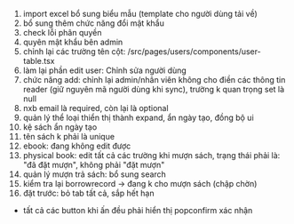 1. import excel bổ sung biểu mẫu (template cho người dùng tải về)
14. bổ sung thêm chức năng đổi mật khẩu
15. check lỗi phân quyền
16. quyên mật khẩu bên admin
2. chỉnh lại các trường tên cột: /src/pages/users/components/user-table.tsx
3. làm lại phần edit user: Chỉnh sửa người dùng
4. chức năng add: chỉnh lại admin/nhân viên không cho điền các thông tin reader (giữ nguyên mã người dùng khi sync), trường k quan trọng set là null
5. nxb email là required, còn lại là optional
6. quản lý thể loại thiển thị thành expand, ẩn ngày tạo, đồng bộ ui
7. kệ sách ẩn ngày tạo
8. tên sách k phải là unique
9. ebook: đang không edit được
10. physical book: edit tất cả các trường
khi mượn sách, trạng thái phải là: "đã đặt mượn", không phải "đặt mượn"
11. quản lý mượn trả sách: bổ sung search
12. kiểm tra lại borrowrecord -> đang k cho mượn sách (chập chờn)
13. đặt trước: bỏ tab tất cả, sắp hết hạn
  - tất cả các button khi ấn đều phải hiển thị popconfirm xác nhận